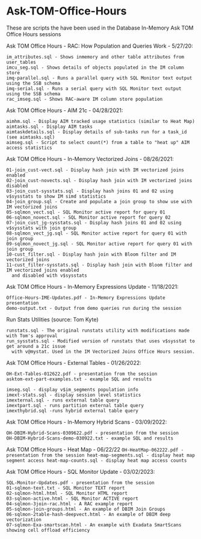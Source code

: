 # Ask-TOM-Office-Hours

These are scripts the have been used in the Database In-Memory Ask TOM Office Hours sessions

Ask TOM Office Hours - RAC: How Population and Queries Work - 5/27/20:
```
im_attributes.sql - Shows inmemory and other table attributes from user_tables
imcu_seg.sql - Shows details of objects populated in the IM column store
imq-parallel.sql - Runs a parallel query with SQL Monitor text output using the SSB schema
imq-serial.sql - Runs a serial query with SQL Monitor text output using the SSB schema
rac_imseg.sql - Shows RAC-aware IM column store population
```

Ask TOM Office Hours - AIM 21c - 04/28/2021:
```
aimhm.sql - Display AIM tracked usage statistics (similar to Heat Map)
aimtasks.sql - Display AIM tasks
aimtaskdetails.sql - Display details of sub-tasks run for a task_id (see aimtasks.sql)
aimseg.sql - Script to select count(*) from a table to "heat up" AIM access statistics
```

Ask TOM Office Hours - In-Memory Vectorized Joins - 08/26/2021:
```
01-join_cust-vect.sql - Display hash join with IM vectorized joins enabled
02-join_cust-novects.sql - Display hash join with IM vectorized joins disabled
03-join_cust-sysstats.sql - Display hash joins 01 and 02 using v$sysstats to show IM simd statistics
04-join_group.sql - Create and populate a join group to show use with IM vectorized joins
05-sqlmon_vect.sql - SQL Monitor active report for query 01
06-sqlmon_novect.sql - SQL Monitor active report for query 02
07-join_cust_jg-sysstats.sql - Display hash joins 01 and 02 using v$sysstats with join group
08-sqlmon_vect_jg.sql - SQL Monitor active report for query 01 with join group
09-sqlmon_novect_jg.sql - SQL Monitor active report for query 01 with join group
10-cust_filter.sql - Display hash join with Bloom filter and IM vectorized joins
11-cust_filter-sysstats.sql - Display hash join with Bloom filter and IM vectorized joins enabled 
  and disabled with v$sysstats
```

Ask TOM Office Hours - In-Memory Expressions Update - 11/18/2021:
```
Office-Hours-IME-Updates.pdf - In-Memory Expressions Update presentation
demo-output.txt - Output from demo queries run during the session
```

Run Stats Utilities (source: Tom Kyte)
```
runstats.sql - The original runstats utility with modifications made with Tom's approval
run_sysstats.sql - Modified version of runstats that uses v$sysstat to get around a 21c issue 
  with v@mystat. Used in the IM Vectorized Joins Office Hours session.
```

Ask TOM Office Hours - External Tables - 01/26/2022:
```
OH-Ext-Tables-012622.pdf - presentation from the session
asktom-ext-part-examples.txt - example SQL and results

imseg.sql - display v$im_segments population info
imext-stats.sql - display session level statistics
imexternal.sql - runs external table query
imextpart.sql - runs partition external table query
imexthybrid.sql -runs hybrid external table query
```

Ask TOM Office Hours - In-Memory Hybrid Scans - 03/09/2022:
```
OH-DBIM-Hybrid-Scans-0309622.pdf - presentation from the session
OH-DBIM-Hybrid-Scans-demo-030922.txt - example SQL and results
```

Ask TOM Office Hours - Heat Map - 06/22/22
``
OH-HeatMap-062222.pdf - presentation from the session
heat-map-segments.sql - display heat map segment access
heat-map-counts.sql - display heat map access counts
``

Ask TOM Office Hours - SQL Monitor Update - 03/02/2023:
```
SQL-Monitor-Updates.pdf - presentation from the session
01-sqlmon-text.txt - SQL Monitor TEXT report
02-sqlmon-html.html - SQL Monitor HTML report
03-sqlmon-active.html - SQL Monitor ACTIVE report
04-sqlmon-3join-rac.html - A RAC example report
05-sqlmon-join-groups.html - An example of DBIM Join Groups
06-sqlmon-2table-hash-deepvect.html - An example of DBIM deep vectorization
07-sqlmon-Exa-smartscan.html - An example with Exadata SmartScans showing cell offload efficiency
```
